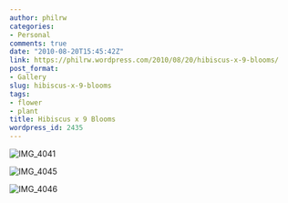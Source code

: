 ```yaml
---
author: philrw
categories:
- Personal
comments: true
date: "2010-08-20T15:45:42Z"
link: https://philrw.wordpress.com/2010/08/20/hibiscus-x-9-blooms/
post_format:
- Gallery
slug: hibiscus-x-9-blooms
tags:
- flower
- plant
title: Hibiscus x 9 Blooms
wordpress_id: 2435
---
```


![IMG_4041](/images/IMG_4041.jpg)

![IMG_4045](/images/IMG_4045.jpg)

![IMG_4046](/images/IMG_4046.jpg)